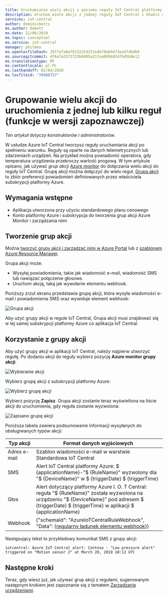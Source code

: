 ```yaml
---
title: Uruchamianie wielu akcji z poziomu reguły IoT Central platformy Azure | Microsoft Docs
description: Uruchom wiele akcji z jednej reguły IoT Central i Utwórz grupy akcji wielokrotnego użytku, które można uruchamiać z wielu reguł.
services: iot-central
author: dominicbetts
ms.author: dobett
ms.date: 12/06/2019
ms.topic: conceptual
ms.service: iot-central
manager: philmea
ms.openlocfilehash: 35ffafa0ef6132254251e4b79ab9473ea5fdbdb0
ms.sourcegitcommit: 4f6a7a2572723b0405a21fea0894d34f9d5b8e12
ms.translationtype: MT
ms.contentlocale: pl-PL
ms.lasthandoff: 02/04/2020
ms.locfileid: "76988757"
---
```

# <a name="group-multiple-actions-to-run-from-one-or-more-rules-preview-features"></a>Grupowanie wielu akcji do uruchomienia z jednej lub kilku reguł (funkcje w wersji zapoznawczej)

*Ten artykuł dotyczy konstruktorów i administratorów.*

W usłudze Azure IoT Central tworzysz reguły uruchamiania akcji po spełnieniu warunku. Reguły są oparte na danych telemetrycznych lub zdarzeniach urządzeń. Na przykład można powiadomić operatora, gdy temperatura urządzenia przekroczy wartość progową. W tym artykule opisano, jak używać *grup akcji* [Azure monitor](../../azure-monitor/overview.md) do dołączania wielu akcji do reguły IoT Central. Grupę akcji można dołączyć do wielu reguł. [Grupa akcji](../../azure-monitor/platform/action-groups.md) to zbiór preferencji powiadomień definiowanych przez właściciela subskrypcji platformy Azure.

## <a name="prerequisites"></a>Wymagania wstępne

- Aplikacja utworzona przy użyciu standardowego planu cenowego
- Konto platformy Azure i subskrypcja do tworzenia grup akcji Azure Monitor i zarządzania nimi

## <a name="create-action-groups"></a>Tworzenie grup akcji

Można [tworzyć grupy akcji i zarządzać nimi w Azure Portal](../../azure-monitor/platform/action-groups.md) lub z [szablonem Azure Resource Manager](../../azure-monitor/platform/action-groups-create-resource-manager-template.md).

Grupa akcji może:

- Wysyłaj powiadomienia, takie jak wiadomość e-mail, wiadomość SMS lub nawiązać połączenie głosowe.
- Uruchom akcję, taką jak wywołanie elementu webhook.

Poniższy zrzut ekranu przedstawia grupę akcji, która wysyła wiadomości e-mail i powiadomienia SMS oraz wywołuje element webhook:

![Grupa akcji](media/howto-use-action-groups/actiongroup.png)

Aby użyć grupy akcji w regule IoT Central, Grupa akcji musi znajdować się w tej samej subskrypcji platformy Azure co aplikacja IoT Central.

## <a name="use-an-action-group"></a>Korzystanie z grupy akcji

Aby użyć grupy akcji w aplikacji IoT Central, należy najpierw utworzyć regułę. Po dodaniu akcji do reguły wybierz pozycję **Azure monitor grupy akcji**:

![Wybieranie akcji](media/howto-use-action-groups/chooseaction.png)

Wybierz grupę akcji z subskrypcji platformy Azure:

![Wybierz grupę akcji](media/howto-use-action-groups/chooseactiongroup.png)

Wybierz pozycję **Zapisz**. Grupa akcji zostanie teraz wyświetlona na liście akcji do uruchomienia, gdy reguła zostanie wyzwolona:

![Zapisano grupę akcji](media/howto-use-action-groups/savedactiongroup.png)

Poniższa tabela zawiera podsumowanie informacji wysyłanych do obsługiwanych typów akcji:

| Typ akcji | Format danych wyjściowych |
| ----------- | -------------- |
| Adres e-mail       | Szablon wiadomości e-mail w warstwie Standardowa IoT Central |
| SMS         | Alert IoT Central platformy Azure: $ {applicationName}-"$ {RuleName}" wyzwolony dla "$ {DeviceName}" w $ {triggerDate} $ {triggerTime} |
| Głos       | Alert dotyczący platformy Azure I. O. T Central: reguła "$ {RuleName}" została wyzwolona na urządzeniu "$ {DeviceName}" pod adresem $ {triggerDate} $ {triggerTime} w aplikacji $ {applicationName} |
| Webhook     | {"schemaId": "AzureIoTCentralRuleWebhook", "Data": {[regularny ładunek elementu webhook](howto-create-webhooks.md#payload)}} |

Następujący tekst to przykładowy komunikat SMS z grupy akcji:

`iotcentral: Azure IoT Central alert: Contoso - "Low pressure alert" triggered on "Motion sensor 2" at March 20, 2019 10:12 UTC`

## <a name="next-steps"></a>Następne kroki

Teraz, gdy wiesz już, jak używać grup akcji z regułami, sugerowanym następnym krokiem jest zapoznanie się z tematem [Zarządzanie urządzeniami](howto-manage-devices.md).
